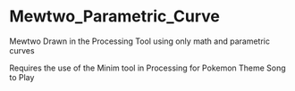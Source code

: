# Mewtwo_Parametric_Curve
Mewtwo Drawn in the Processing Tool using only math and parametric curves

Requires the use of the Minim tool in Processing for Pokemon Theme Song to Play
